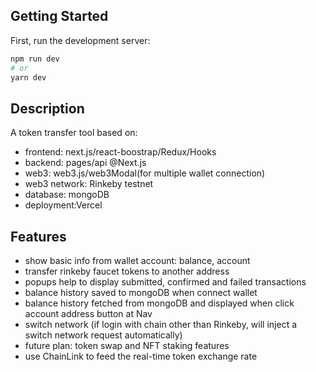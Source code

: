 ## Getting Started

First, run the development server:

```bash
npm run dev
# or
yarn dev
```

## Description
A token transfer tool based on:

- frontend: next.js/react-boostrap/Redux/Hooks
- backend: pages/api @Next.js
- web3: web3.js/web3Modal(for multiple wallet connection)
- web3 network: Rinkeby testnet
- database: mongoDB
- deployment:Vercel

## Features
- show basic info from wallet account: balance, account
- transfer rinkeby faucet tokens to another address
- popups help to display submitted, confirmed and failed transactions
- balance history saved to mongoDB when connect wallet
- balance history fetched from mongoDB and displayed when click account address button at Nav
- switch network (if login with chain other than Rinkeby, will inject a switch network request automatically)
- future plan: token swap and NFT staking features
- use ChainLink to feed the real-time token exchange rate
